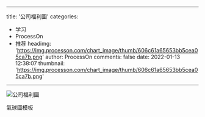 
---
title: '公司福利圖'
categories: 
 - 学习
 - ProcessOn
 - 推荐
headimg: 'https://img.processon.com/chart_image/thumb/606c61a65653bb5cea05ca7b.png'
author: ProcessOn
comments: false
date: 2022-01-13 12:38:07
thumbnail: 'https://img.processon.com/chart_image/thumb/606c61a65653bb5cea05ca7b.png'
---

<div>   
<img class="thumb" alt="公司福利圖" src="https://img.processon.com/chart_image/thumb/606c61a65653bb5cea05ca7b.png" referrerpolicy="no-referrer">
<p>氣球圖模板</p>  
</div>
            